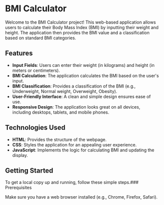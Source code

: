 
# BMI Calculator

Welcome to the BMI Calculator project! This web-based application allows users to calculate their Body Mass Index (BMI) by inputting their weight and height. The application then provides the BMI value and a classification based on standard BMI categories.

## Features


- **Input Fields**: Users can enter their weight (in kilograms) and height (in meters or centimeters).
- **BMI Calculation**: The application calculates the BMI based on the user's input.
- **BMI Classification**: Provides a classification of the BMI (e.g., Underweight, Normal weight, Overweight, Obesity).
- **User-Friendly Interface**: A clean and simple design ensures ease of use.
- **Responsive Design**: The application looks great on all devices, including desktops, tablets, and mobile phones.


## Technologies Used

- **HTML**: Provides the structure of the webpage.
- **CSS**: Styles the application for an appealing user experience.
- **JavaScript**: Implements the logic for calculating BMI and updating the display.
## Getting Started

To get a local copy up and running, follow these simple steps.### Prerequisites

Make sure you have a web browser installed (e.g., Chrome, Firefox, Safari).
